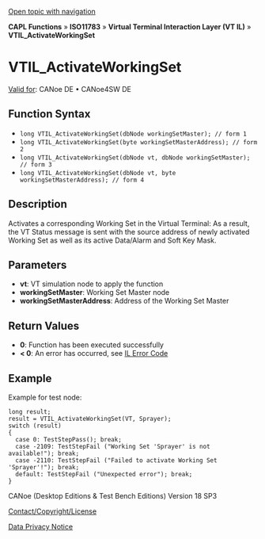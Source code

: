 [Open topic with navigation](../../../../../../CANoeDEFamily.htm#Topics/CAPLFunctions/ISO11783/ISOInteractionLayerVT/Functions/CAPLfunctionIso11783VTILActivateWorkingSet.md)

**CAPL Functions** » **ISO11783** » **Virtual Terminal Interaction Layer (VT IL)** » **VTIL_ActivateWorkingSet**

# VTIL_ActivateWorkingSet

[Valid for](../../../../Shared/FeatureAvailability.md): CANoe DE • CANoe4SW DE

## Function Syntax

- `long VTIL_ActivateWorkingSet(dbNode workingSetMaster); // form 1`
- `long VTIL_ActivateWorkingSet(byte workingSetMasterAddress); // form 2`
- `long VTIL_ActivateWorkingSet(dbNode vt, dbNode workingSetMaster); // form 3`
- `long VTIL_ActivateWorkingSet(dbNode vt, byte workingSetMasterAddress); // form 4`

## Description

Activates a corresponding Working Set in the Virtual Terminal: As a result, the VT Status message is sent with the source address of newly activated Working Set as well as its active Data/Alarm and Soft Key Mask.

## Parameters

- **vt**: VT simulation node to apply the function
- **workingSetMaster**: Working Set Master node
- **workingSetMasterAddress**: Address of the Working Set Master

## Return Values

- **0**: Function has been executed successfully
- **< 0**: An error has occurred, see [IL Error Code](../../../CAPLfunctionsISOj1939ErrorCodes.md)

## Example

Example for test node:

```plaintext
long result;
result = VTIL_ActivateWorkingSet(VT, Sprayer);
switch (result)
{
  case 0: TestStepPass(); break;
  case -2109: TestStepFail ("Working Set 'Sprayer' is not available!"); break;
  case -2110: TestStepFail ("Failed to activate Working Set 'Sprayer'!"); break;
  default: TestStepFail ("Unexpected error"); break;
}
```

CANoe (Desktop Editions & Test Bench Editions) Version 18 SP3

[Contact/Copyright/License](../../../../Shared/ContactCopyrightLicense.md)

[Data Privacy Notice](https://www.vector.com/int/en/company/get-info/privacy-policy/)
